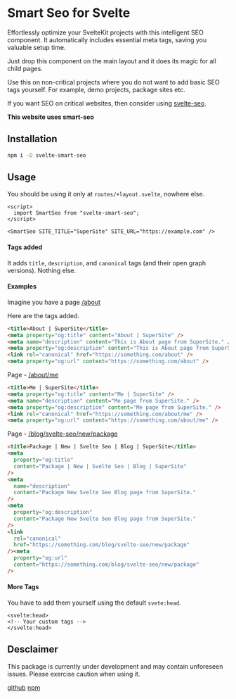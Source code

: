 # Smart Seo for Svelte

Effortlessly optimize your SvelteKit projects with this intelligent SEO component. It automatically includes essential meta tags, saving you valuable setup time.

Just drop this component on the main layout and it does its magic for all child pages.

Use this on non-critical projects where you do not want to add basic SEO tags yourself. For example, demo projects, package sites etc.

If you want SEO on critical websites, then consider using [svelte-seo](https://github.com/artiebits/svelte-seo).

**This website uses smart-seo**

## Installation

```bash
npm i -D svelte-smart-seo
```

## Usage

You should be using it only at `routes/+layout.svelte`, nowhere else.

```svelte
<script>
  import SmartSeo from "svelte-smart-seo";
</script>

<SmartSeo SITE_TITLE="SuperSite" SITE_URL="https://example.com" />
```

#### Tags added

It adds `title`, `description`, and `canonical` tags (and their open graph versions). Nothing else.

#### Examples

Imagine you have a page [/about](/about)

Here are the tags added.

```html
<title>About | SuperSite</title>
<meta property="og:title" content="About | SuperSite" />
<meta name="description" content="This is About page from SuperSite." />
<meta property="og:description" content="This is About page from SuperSite." />
<link rel="canonical" href="https://something.com/about" />
<meta property="og:url" content="https://something.com/about" />
```

Page - [/about/me](/about/me)

```html
<title>Me | SuperSite</title>
<meta property="og:title" content="Me | SuperSite" />
<meta name="description" content="Me page from SuperSite." />
<meta property="og:description" content="Me page from SuperSite." />
<link rel="canonical" href="https://something.com/about/me" />
<meta property="og:url" content="https://something.com/about/me" />
```

Page - [/blog/svelte-seo/new/package](/blog/svelte-seo/new/package)

```html
<title>Package | New | Svelte Seo | Blog | SuperSite</title>
<meta
  property="og:title"
  content="Package | New | Svelte Seo | Blog | SuperSite"
/>
<meta
  name="description"
  content="Package New Svelte Seo Blog page from SuperSite."
/>
<meta
  property="og:description"
  content="Package New Svelte Seo Blog page from SuperSite."
/>
<link
  rel="canonical"
  href="https://something.com/blog/svelte-seo/new/package"
/><meta
  property="og:url"
  content="https://something.com/blog/svelte-seo/new/package"
/>
```

#### More Tags

You have to add them yourself using the default `svete:head`.

```svelte
<svelte:head>
<!-- Your custom tags -->
</svelte:head>
```

## Desclaimer

This package is currently under development and may contain unforeseen issues. Please exercise caution when using it.

[github](https://github.com/sharu725/smart-seo) [npm](https://www.npmjs.com/package/svelte-smart-seo)
